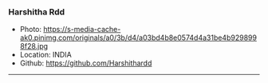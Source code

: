 ### Harshitha Rdd
- Photo: https://s-media-cache-ak0.pinimg.com/originals/a0/3b/d4/a03bd4b8e0574d4a31be4b9298998f28.jpg
- Location: INDIA
- Github: https://github.com/Harshithardd
***
